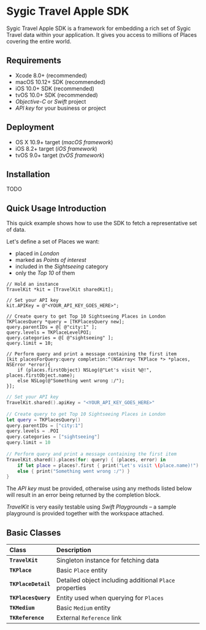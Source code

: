 # Sygic Travel Apple SDK


Sygic Travel Apple SDK is a framework for embedding a rich set of Sygic Travel data within your application. It gives you access to millions of Places covering the entire world. 

## Requirements

- Xcode 8.0+ (recommended)
- macOS 10.12+ SDK (recommended)
- iOS 10.0+ SDK (recommended)
- tvOS 10.0+ SDK (recommended)
- _Objective-C_ or _Swift_ project
- _API key_ for your business or project

## Deployment

- OS X 10.9+ target (_macOS framework_)
- iOS 8.2+ target (_iOS framework_)
- tvOS 9.0+ target (_tvOS framework_)

## Installation
TODO

## Quick Usage Introduction

This quick example shows how to use the SDK to fetch a representative set of data.

Let's define a set of Places we want:

- placed in _London_
- marked as _Points of interest_
- included in the _Sightseeing_ category
- only the _Top 10_ of them

```objc
// Hold an instance
TravelKit *kit = [TravelKit sharedKit];
	
// Set your API key
kit.APIKey = @"<YOUR_API_KEY_GOES_HERE>";
	
// Create query to get Top 10 Sightseeing Places in London
TKPlacesQuery *query = [TKPlacesQuery new];
query.parentIDs = @[ @"city:1" ];
query.levels = TKPlaceLevelPOI;
query.categories = @[ @"sightseeing" ];
query.limit = 10;
	
// Perform query and print a message containing the first item
[kit placesForQuery:query completion:^(NSArray< TKPlace *> *places, NSError *error){
	if (places.firstObject) NSLog(@"Let's visit %@!", places.firstObject.name);
	else NSLog(@"Something went wrong :/");
}];
```

```swift
// Set your API key
TravelKit.shared().apiKey = "<YOUR_API_KEY_GOES_HERE>"
	
// Create query to get Top 10 Sightseeing Places in London
let query = TKPlacesQuery()
query.parentIDs = ["city:1"]
query.levels = .POI
query.categories = ["sightseeing"]
query.limit = 10
	
// Perform query and print a message containing the first item
TravelKit.shared().places(for: query) { (places, error) in
	if let place = places?.first { print("Let's visit \(place.name)!") }
	else { print("Something went wrong :/") }
}
```

The *API key* must be provided, otherwise using any methods listed below will result in an error being returned by the completion block.

*TravelKit* is very easily testable using _Swift Playgrounds_ – a sample playground is provided together with the workspace attached.

## Basic Classes

Class               | Description
:-------------------|:---------------------
**`TravelKit`**       | Singleton instance for fetching data
**`TKPlace`**         | Basic `Place` entity
**`TKPlaceDetail`**   | Detailed object including additional `Place` properties
**`TKPlacesQuery`**   | Entity used when querying for `Places`
**`TKMedium`**        | Basic `Medium` entity
**`TKReference`**     | External `Reference` link
